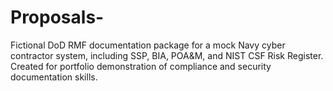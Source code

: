 # Proposals-
Fictional DoD RMF documentation package for a mock Navy cyber contractor system, including SSP, BIA, POA&M, and NIST CSF Risk Register. Created for portfolio demonstration of compliance and security documentation skills.
